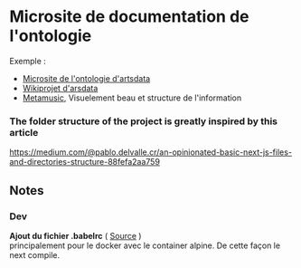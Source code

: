 # Microsite de documentation de l'ontologie

Exemple :
- [Microsite de l'ontologie d'artsdata](https://culturecreates.github.io/artsdata-data-model/)
- [Wikiprojet d'arsdata](https://www.wikidata.org/wiki/Wikidata:WikiProject_Performing_arts/Data_structure)
- [Metamusic](https://metamusic.ca/toolkit#20017-track-title), Visuelement beau et structure de l'information


### The folder structure of the project is greatly inspired by this article
https://medium.com/@pablo.delvalle.cr/an-opinionated-basic-next-js-files-and-directories-structure-88fefa2aa759

## Notes

### Dev

**Ajout du fichier .babelrc** ( [Source](https://github.com/vercel/next.js/discussions/30468#discussioncomment-1550409) )<br>
principalement pour le docker avec le container alpine. De cette façon le next compile.